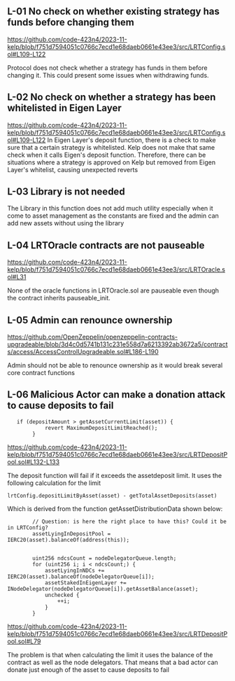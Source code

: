 ## L-01 No check on whether existing strategy has funds before changing them 

https://github.com/code-423n4/2023-11-kelp/blob/f751d7594051c0766c7ecd1e68daeb0661e43ee3/src/LRTConfig.sol#L109-L122

Protocol does not check whether a strategy has funds in them before changing it. This could present some issues when withdrawing funds.



## L-02 No check on whether a strategy has been whitelisted in Eigen Layer 
https://github.com/code-423n4/2023-11-kelp/blob/f751d7594051c0766c7ecd1e68daeb0661e43ee3/src/LRTConfig.sol#L109-L122
In Eigen Layer's deposit function, there is a check to make sure that a certain strategy is whitelisted. Kelp does not make that same check when it calls Eigen's deposit function. Therefore, there can be situations where a strategy is approved on Kelp but removed from Eigen Layer's whitelist, causing unexpected reverts 



## L-03 Library is not needed

The Library in this function does not add much utility especially when it come to asset management as the constants are fixed and the admin can add new assets without using the library


## L-04 LRTOracle contracts are not pauseable 

https://github.com/code-423n4/2023-11-kelp/blob/f751d7594051c0766c7ecd1e68daeb0661e43ee3/src/LRTOracle.sol#L31


None of the oracle functions in LRTOracle.sol are pauseable even though the contract inherits pauseable_init. 

## L-05 Admin can renounce ownership 

https://github.com/OpenZeppelin/openzeppelin-contracts-upgradeable/blob/3d4c0d5741b131c231e558d7a6213392ab3672a5/contracts/access/AccessControlUpgradeable.sol#L186-L190

Admin should not be able to renounce ownership as it would break several core contract functions


## L-06 Malicious Actor can make a donation attack to cause deposits to fail

```
   if (depositAmount > getAssetCurrentLimit(asset)) {
            revert MaximumDepositLimitReached();
        }
```

https://github.com/code-423n4/2023-11-kelp/blob/f751d7594051c0766c7ecd1e68daeb0661e43ee3/src/LRTDepositPool.sol#L132-L133

 The deposit function will fail if it exceeds the assetdeposit limit. It uses the following calculation for the limit 


```
lrtConfig.depositLimitByAsset(asset) - getTotalAssetDeposits(asset)
```

Which is derived from the function getAssetDistributionData shown below:


```
        // Question: is here the right place to have this? Could it be in LRTConfig?
        assetLyingInDepositPool = IERC20(asset).balanceOf(address(this));


        uint256 ndcsCount = nodeDelegatorQueue.length;
        for (uint256 i; i < ndcsCount;) {
            assetLyingInNDCs += IERC20(asset).balanceOf(nodeDelegatorQueue[i]);
            assetStakedInEigenLayer += INodeDelegator(nodeDelegatorQueue[i]).getAssetBalance(asset);
            unchecked {
                ++i;
            }
        }
```

https://github.com/code-423n4/2023-11-kelp/blob/f751d7594051c0766c7ecd1e68daeb0661e43ee3/src/LRTDepositPool.sol#L79

The problem is that when calculating the limit it uses the balance of the contract as well as the node delegators.
That means that a bad actor can donate just enough of the asset to cause deposits to fail